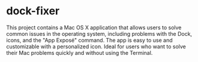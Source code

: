 # dock-fixer
This project contains a Mac OS X application that allows users to solve common issues in the operating system, including problems with the Dock, icons, and the "App Exposé" command. The app is easy to use and customizable with a personalized icon. Ideal for users who want to solve their Mac problems quickly and without using the Terminal.
